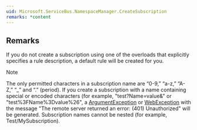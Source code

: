 ```yaml
---  
uid: Microsoft.ServiceBus.NamespaceManager.CreateSubscription  
remarks: *content  
---  
```

  
## Remarks  
 If you do not create a subscription using one of the overloads that explicitly specifies a rule description, a default rule will be created for you.  
  
> [!NOTE]
>  The only permitted characters in a subscription name are “0-9,” “a-z,” “A-Z,” “_” and “.” (period). If you create a subscription with a name containing special or encoded characters (for example, "test?Name=value&" or "test%3FName%3Dvalue%26", a [ArgumentException](assetId:///T:System.ArgumentException?qualifyHint=False&autoUpgrade=True) or [WebException](assetId:///T:System.Net.WebException?qualifyHint=False&autoUpgrade=True) with the message "The remote server returned an error: (401) Unauthorized" will be generated. Subscription names cannot be nested (for example, Test/MySubscription).